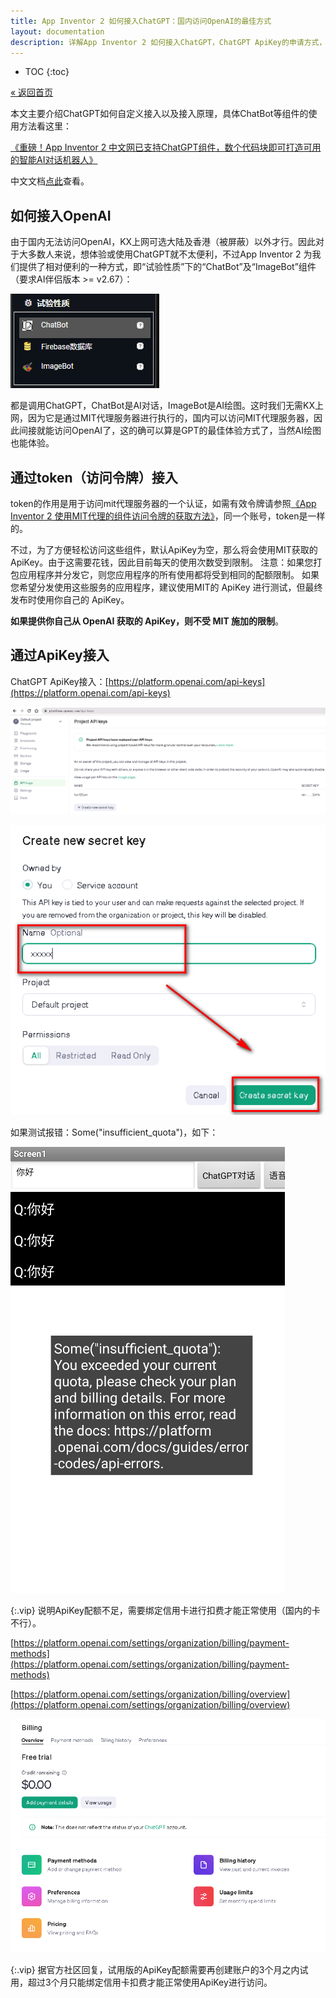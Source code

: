```yaml
---
title: App Inventor 2 如何接入ChatGPT：国内访问OpenAI的最佳方式
layout: documentation
description: 详解App Inventor 2 如何接入ChatGPT，ChatGPT ApiKey的申请方式，token访问令牌的作用，ApiKey的收费形式等。
---
```


* TOC
{:toc}

[&laquo; 返回首页](../index.html)

本文主要介绍ChatGPT如何自定义接入以及接入原理，具体ChatBot等组件的使用方法看这里：

[《重磅！App Inventor 2 中文网已支持ChatGPT组件，数个代码块即可打造可用的智能AI对话机器人》](https://mp.weixin.qq.com/s?__biz=MzA5NTE5OTg1MA==&mid=2247483885&idx=1&sn=c1d1e6de653cc02185379eb162393b7d&chksm=9043b6e8a7343ffe7cddccd22b21b2eb3324380625b9fe696e01bc8ad7e91751563e0b6940bb&scene=21#wechat_redirect)

中文文档[点此](../experimental.html)查看。

## 如何接入OpenAI

由于国内无法访问OpenAI，KX上网可选大陆及香港（被屏蔽）以外才行。因此对于大多数人来说，想体验或使用ChatGPT就不太便利，不过App Inventor 2 为我们提供了相对便利的一种方式，即“试验性质”下的“ChatBot”及“ImageBot”组件（要求AI伴侣版本 >= v2.67）：

![chatgpt](images/gpt_component.png)

都是调用ChatGPT，ChatBot是AI对话，ImageBot是AI绘图。这时我们无需KX上网，因为它是通过MIT代理服务器进行执行的，国内可以访问MIT代理服务器，因此间接就能访问OpenAI了，这的确可以算是GPT的最佳体验方式了，当然AI绘图也能体验。

## 通过token（访问令牌）接入

token的作用是用于访问mit代理服务器的一个认证，如需有效令牌请参照[《App Inventor 2 使用MIT代理的组件访问令牌的获取方法》](../../creative/token.html)，同一个账号，token是一样的。


不过，为了方便轻松访问这些组件，默认ApiKey为空，那么将会使用MIT获取的ApiKey。由于这需要花钱，因此目前每天的使用次数受到限制。 注意：如果您打包应用程序并分发它，则您应用程序的所有使用都将受到相同的配额限制。 如果您希望分发使用这些服务的应用程序，建议使用MIT的 ApiKey 进行测试，但最终发布时使用你自己的 ApiKey。

**如果提供你自己从 OpenAI 获取的 ApiKey，则不受 MIT 施加的限制**。

## 通过ApiKey接入

ChatGPT ApiKey接入：[https://platform.openai.com/api-keys](https://platform.openai.com/api-keys)

![chatgpt](images/gpt_apikey.png)

![chatgpt](images/gpt_create.png)

如果测试报错：Some("insufficient_quota")，如下：

![chatgpt](images/gpt_apikey_error.png)

{:.vip}
说明ApiKey配额不足，需要绑定信用卡进行扣费才能正常使用（国内的卡不行）。

[https://platform.openai.com/settings/organization/billing/payment-methods](https://platform.openai.com/settings/organization/billing/payment-methods)

[https://platform.openai.com/settings/organization/billing/overview](https://platform.openai.com/settings/organization/billing/overview)

![chatgpt](images/gpt_bill.png)

{:.vip}
据官方社区回复，试用版的ApiKey配额需要再创建账户的3个月之内试用，超过3个月只能绑定信用卡扣费才能正常使用ApiKey进行访问。
